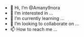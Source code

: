 - 👋 Hi, I’m @Amany9nora
- 👀 I’m interested in ...
- 🌱 I’m currently learning ...
- 💞️ I’m looking to collaborate on ...
- 📫 How to reach me ...

<!---
Amany9nora/Amany9nora is a ✨ special ✨ repository because its `README.md` (this file) appears on your GitHub profile.
You can click the Preview link to take a look at your changes.
--->
